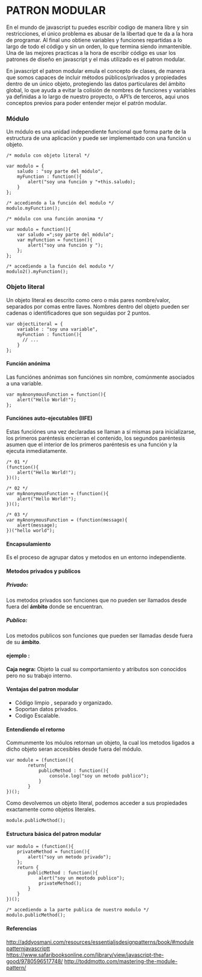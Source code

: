 PATRON MODULAR
===================
En el mundo de javascript tu puedes escribir codigo de manera libre y sin restricciones, el único problema es abusar
de la libertad que te da a la hora de programar. Al final uno obtiene variables y funciones repartidas a lo largo de
todo el código y sin un orden, lo que termina siendo inmantenible. Una de las mejores practicas a la hora de escribir
código es usar los patrones de diseño en javascript y el más utilizado es el patron modular.

En javascript el patron modular emula el concepto de clases, de manera que somos capaces de incluir métodos
públicos/privados y propiedades dentro de un único objeto, protegiendo las datos particulares del ámbito global,
lo que ayuda a evitar la colisión de nombres de funciones y variables ya definidas a lo largo de nuestro proyecto, o
API’s de terceros, aqui unos conceptos previos para poder entender mejor el patrón modular.

### Módulo
Un módulo es una unidad independiente funcional que forma parte de la estructura de una aplicación y puede ser
implementado con una función u objeto.
```
/* modulo con objeto literal */

var modulo = {
	saludo : "soy parte del módulo",
	myFunction : function(){
		alert("soy una función y "+this.saludo);
	}
};

/* accediendo a la función del modulo */
modulo.myFunction();

/* módulo con una función anonima */

var modulo = function(){
    var saludo =";soy parte del módulo";
    var myFunction = function(){
        alert("soy una función y ");
    };
};

/* accediendo a la función del modulo */
modulo2().myFunction();
```
### Objeto literal
Un objeto literal es descrito como cero o más pares nombre/valor, separados por comas entre llaves.
Nombres dentro del objeto pueden ser cadenas o identificadores que son seguidas por 2 puntos.
```
var objectLiteral = {
    variable : "soy una variable",
    myFunction : function(){
      // ...
    }
};
```
#### Función anónima
Las funciónes anónimas son funciónes sin nombre, comúnmente asociados a una variable.
```
var myAnonymousFunction = function(){
	alert("Hello World!");
};
```
#### Funciónes auto-ejecutables (IIFE)
Estas funciónes una vez declaradas se llaman a sí mismas para inicializarse, los primeros paréntesis encierran
el contenido, los segundos paréntesis asumen que el interior de los primeros paréntesis es una función y la ejecuta
inmediatamente.
```
/* 01 */
(function(){
	alert("Hello World!");
})();

/* 02 */
var myAnonymousFunction = (function(){
	alert("Hello World!");
})();

/* 03 */
var myAnonymousFunction = (function(message){
	alert(message);
})("hello world");
```
#### Encapsulamiento
Es el proceso de agrupar datos y metodos en un entorno independiente.

#### Metodos privados y publicos
##### Privado:
Los metodos privados son funciones que no pueden ser llamados desde fuera del **ámbito** donde
se encuentran.

##### Publico:
Los metodos publicos son funciones que pueden ser llamadas desde fuera de su **ámbito**.

#### ejemplo :
**Caja negra:** Objeto la cual su comportamiento y atributos son conocidos pero
no su trabajo interno.

#### Ventajas del patron modular
- Código limpio , separado y organizado.
- Soportan datos privados.
- Codigo Escalable.

#### Entendiendo el retorno
Communmente los móulos retornan un objeto, la cual los metodos ligados a dicho objeto seran
accesibles desde fuera del módulo.
```
var module = (function(){
		return{
			publicMethod : function(){
				console.log("soy un metodo publico");
			}
		}
})();
```
Como devolvemos un objeto literal, podemos acceder a sus propiedades exactamente como objetos literales.
```
module.publicMethod();
```
#### Estructura básica del patron modular
```
var modulo = (function(){
	privateMethod = function(){
		alert("soy un metodo privado");
	};
	return {
		publicMethod : function(){
			alert("soy un meotodo publico");
			privateMethod();
		}
	}
})();

/* accediendo a la parte publica de nuestro modulo */
modulo.publicMethod();
```
#### Referencias
http://addyosmani.com/resources/essentialjsdesignpatterns/book/#modulepatternjavascriptt
https://www.safaribooksonline.com/library/view/javascript-the-good/9780596517748/
http://toddmotto.com/mastering-the-module-pattern/
